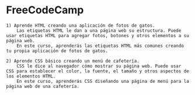 # FreeCodeCamp
    1) Aprende HTML creando una aplicación de fotos de gatos.
        Las etiquetas HTML le dan a una página web su estructura. Puede usar etiquetas HTML para agregar fotos, botones y otros elementos a su página web.
        En este curso, aprenderás las etiquetas HTML más comunes creando tu propia aplicación de fotos de gatos.
    
    2) Aprende CSS básico creando un menú de cafetería.
        CSS le dice al navegador cómo mostrar su página web. Puede usar CSS para establecer el color, la fuente, el tamaño y otros aspectos de los elementos HTML. 
        En este curso, aprenderás CSS diseñando una página de menú para la página web de una cafetería.
    
